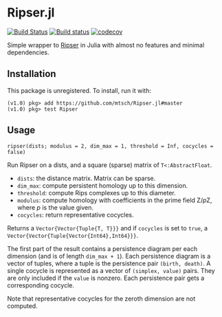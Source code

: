 # Ripser.jl

[![Build Status](https://travis-ci.org/mtsch/Ripser.jl.svg?branch=master)](https://travis-ci.org/mtsch/Ripser.jl)
[![Build status](https://ci.appveyor.com/api/projects/status/le4fbrk5hsgnf3ax?svg=true)](https://ci.appveyor.com/project/mtsch/ripser-jl)
[![codecov](https://codecov.io/gh/mtsch/Ripser.jl/branch/master/graph/badge.svg)](https://codecov.io/gh/mtsch/Ripser.jl)
<!---
[![Coverage -->
<!--Status](https://coveralls.io/repos/github/mtsch/Ripser.jl/badge.svg?branch=master)](https://coveralls.io/github/mtsch/Ripser.jl?branch=master)
-->

Simple wrapper to [Ripser](https://github.com/Ripser/ripser) in Julia with almost no
features and minimal dependencies.

## Installation

This package is unregistered. To install, run it with:

```
(v1.0) pkg> add https://github.com/mtsch/Ripser.jl#master
(v1.0) pkg> test Ripser
```

## Usage

```
ripser(dists; modulus = 2, dim_max = 1, threshold = Inf, cocycles = false)
```

Run Ripser on a dists, and a square (sparse) matrix of `T<:AbstractFloat`.

* `dists`: the distance matrix. Matrix can be sparse.
* `dim_max`: compute persistent homology up to this dimension.
* `threshold`: compute Rips complexes up to this diameter.
* `modulus`: compute homology with coefficients in the prime field Z/*p*Z,
  where *p* is the value given.
* `cocycles`: return representative cocycles.

Returns a `Vector{Vector{Tuple{T, T}}}` and if `cocycles` is set to `true`, a
`Vector{Vector{Tuple{Vector{Int64},Int64}}}`.

The first part of the result contains a persistence diagram per each dimension (and is of
length `dim_max + 1`). Each persistence diagram is a vector of tuples, where a tuple is the
persistence pair `(birth, death)`. A single cocycle is represented as a vector of `(simplex,
value)` pairs. They are only included if the `value` is nonzero. Each persistence pair gets
a corresponding cocycle.

Note that representative cocycles for the zeroth dimension are not computed.
